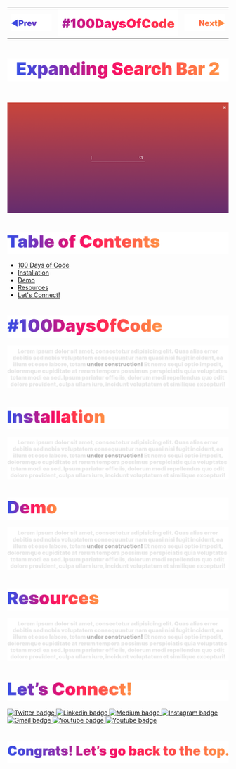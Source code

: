 <p id="header"><p>
<table><tr>
<td> <a href="https://github.com/emjose/expand-search-one/#header"><img src="Assets/header-left.png" alt="previous" style="width: 200px;"/></a> </td>
<td> <a href=#header><img src="Assets/header-center.png" alt="100 days of code" style="width: 580px;"/></a> </td>
<td> <a href="https://github.com/emjose/expanding-cards/#header"><img src="Assets/header-right.png" alt="next" style="width: 200px;"/></a> </td>
</tr></table>

<br>

<p id="project-title"><p>

<a href=#table-of-contents>![Expanding Search Bar 2](Assets/inter-004-search-2.png)</a> 

<br>

<a href="https://emjose.github.io/expand-search-two">![Expanding Search Bar 2](Assets/preview-004-expanding-search-bar-2.png)</a> 

#

<p id="table-of-contents"><p>

<a href=#table-of-contents>![Table of Contents](Assets/inter-toc.png)</a>  

- [100 Days of Code](#100days)
- [Installation](#installation) 
- [Demo](#demo)
- [Resources](#resources)
- [Let's Connect!](#lets-connect) 

#

<p id="100days"><p>

<a href=#table-of-contents>![#100DaysOfCode](Assets/inter-100hash.png)</a>  

<a href=#100days>![under construction](Assets/lorem-text.png)</a>

#

<p id="installation"><p>

<a href=#table-of-contents>![Installation](Assets/inter-installation.png)</a>

<a href=#installation>![under construction](Assets/lorem-text.png)</a>

#

<p id="demo"><p>

<a href=#table-of-contents>![Demos](Assets/inter-demo.png)</a>  

<a href=#demo>![under construction](Assets/lorem-text.png)</a>

#

<p id="resources"><p>

<a href=#table-of-contents>![Demos](Assets/inter-resources.png)</a>  

<a href=#resources>![under construction](Assets/lorem-text.png)</a>

#

<p id="lets-connect"><p>

<a href=#table-of-contents>![Let's Connect](Assets/inter-lets-connect.png)</a>

<p><a href="https://twitter.com/Emmanuel_Labor"><img src="https://img.shields.io/badge/twitter-%231DA1F2.svg?&style=for-the-badge&logo=twitter&logoColor=white" height=30 width=90 alt="Twitter badge"> <a href="https://www.linkedin.com/in/emmanuelpjose/"><img src="https://img.shields.io/badge/linkedin-%230064e7.svg?&style=for-the-badge&logo=linkedin&logoColor=white" height=30 width=90 alt="Linkedin badge"> <a href="https://emmanueljose.medium.com/"><img src="https://img.shields.io/badge/medium-%238700f5.svg?&style=for-the-badge&logo=medium&logoColor=white" height=30 width=90 alt="Medium badge"> <a href="https://www.instagram.com/emmanuel_jose/"><img src="https://img.shields.io/badge/instagram-%23ff0077.svg?&style=for-the-badge&logo=instagram&logoColor=white" height=30 width=90 alt="Instagram badge"> <a href="mailto:emjose@gmail.com"><img src="https://img.shields.io/badge/gmail-%23fd1745.svg?&style=for-the-badge&logo=gmail&logoColor=white" height=30 width=90 alt="Gmail badge"> <a href="https://www.youtube.com/channel/UCQdqFg-_J83jn9xJRd1W3tQ/videos"><img src="https://img.shields.io/badge/youtube-%23FF0000.svg?&style=for-the-badge&logo=youtube&logoColor=white" height=30 width=90 alt="Youtube badge"> <a href="https://github.com/emjose"><img src="https://img.shields.io/badge/github-%23ff8e44.svg?&style=for-the-badge&logo=github&logoColor=white" height=30 width=90 alt="Youtube badge"></p>

#

<a href=#header>![Back to Top](Assets/inter-congrats.png)</a>